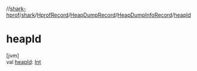 //[shark-hprof](../../../../../index.md)/[shark](../../../index.md)/[HprofRecord](../../index.md)/[HeapDumpRecord](../index.md)/[HeapDumpInfoRecord](index.md)/[heapId](heap-id.md)

# heapId

[jvm]\
val [heapId](heap-id.md): [Int](https://kotlinlang.org/api/latest/jvm/stdlib/kotlin/-int/index.html)
